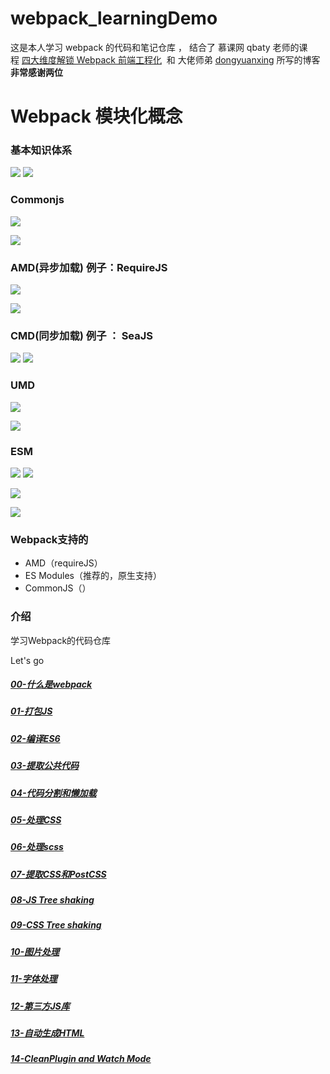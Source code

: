 # webpack_learningDemo

这是本人学习 webpack 的代码和笔记仓库 ， 结合了 慕课网 qbaty 老师的课程 [四大维度解锁 Webpack 前端工程化](https://coding.imooc.com/class/171.html)  和 大佬师弟 [dongyuanxing](https://github.com/dongyuanxin/webpack-demos) 所写的博客  
**非常感谢两位**



# Webpack 模块化概念

### 基本知识体系
![](https://upload-images.jianshu.io/upload_images/9249356-b341fa2f8d568232.png?imageMogr2/auto-orient/strip%7CimageView2/2/w/1240)
![](https://upload-images.jianshu.io/upload_images/9249356-8937544fbfd731fa.png?imageMogr2/auto-orient/strip%7CimageView2/2/w/1240)

### Commonjs
![](https://upload-images.jianshu.io/upload_images/9249356-27fcda382a0545c1.png?imageMogr2/auto-orient/strip%7CimageView2/2/w/1240)

![](https://upload-images.jianshu.io/upload_images/9249356-c2117b59872b237e.png?imageMogr2/auto-orient/strip%7CimageView2/2/w/1240)
### AMD(异步加载) 例子：RequireJS 
![](https://upload-images.jianshu.io/upload_images/9249356-05182cb55f0c5e3d.png?imageMogr2/auto-orient/strip%7CimageView2/2/w/1240)

![](https://upload-images.jianshu.io/upload_images/9249356-a280763209c1abd2.png?imageMogr2/auto-orient/strip%7CimageView2/2/w/1240)

### CMD(同步加载) 例子 ： SeaJS
![](https://upload-images.jianshu.io/upload_images/9249356-ba0c67d114a6ab42.png?imageMogr2/auto-orient/strip%7CimageView2/2/w/1240)
![](https://upload-images.jianshu.io/upload_images/9249356-0493b6d2482022ed.png?imageMogr2/auto-orient/strip%7CimageView2/2/w/1240)
### UMD
![](https://upload-images.jianshu.io/upload_images/9249356-7af38d93ff4df7cf.png?imageMogr2/auto-orient/strip%7CimageView2/2/w/1240)

![](https://upload-images.jianshu.io/upload_images/9249356-547c3491fb8113dc.png?imageMogr2/auto-orient/strip%7CimageView2/2/w/1240)
### ESM
![](https://upload-images.jianshu.io/upload_images/9249356-d00ac6876b6c62c1.png?imageMogr2/auto-orient/strip%7CimageView2/2/w/1240)
![](https://upload-images.jianshu.io/upload_images/9249356-82e7fde77d840ca1.png?imageMogr2/auto-orient/strip%7CimageView2/2/w/1240)

![](https://upload-images.jianshu.io/upload_images/9249356-73c72ffc6ef06f61.png?imageMogr2/auto-orient/strip%7CimageView2/2/w/1240)

![](https://upload-images.jianshu.io/upload_images/9249356-07f673b023d3573a.png?imageMogr2/auto-orient/strip%7CimageView2/2/w/1240)

### Webpack支持的
- AMD（requireJS）
- ES Modules（推荐的，原生支持）
- CommonJS（）

### 介绍
学习Webpack的代码仓库

Let's go
##### [00-什么是webpack](./00-什么是webpack.md)
##### [01-打包JS](./01-打包JS.md)
##### [02-编译ES6](./02-编译ES6.md)
##### [03-提取公共代码](./03-提取公共代码.md)
##### [04-代码分割和懒加载](./04-代码分割和懒加载.md)
##### [05-处理CSS](./05-处理CSS.md)
##### [06-处理scss](./06-处理scss.md)
##### [07-提取CSS和PostCSS](./07-提取CSS和PostCSS.md)
##### [08-JS Tree shaking](./08-JSTreeShaking.md)
##### [09-CSS Tree shaking](./09-CssTreeShaking.md)
##### [10-图片处理](./10-图片处理.md)
##### [11-字体处理](./11-字体文件.md)
##### [12-第三方JS库](./12-处理第三方JS库.md)
##### [13-自动生成HTML](./13-自动生成HTML.md)
##### [14-CleanPlugin and Watch Mode](./14-CleanPluginAndWatchMode.md)
